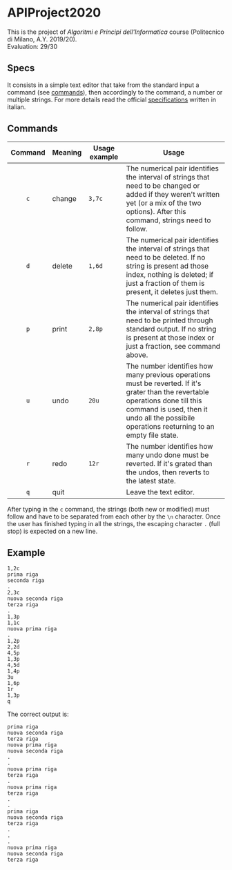 # APIProject2020
This is the project of *Algoritmi e Principi dell'Informatica* course (Politecnico di Milano, A.Y. 2019/20).
<br>
Evaluation: 29/30

## Specs
It consists in a simple text editor that take from the standard input a command (see [commands](#commands)), then accordingly to the command, a number or multiple strings.
For more details read the official [specifications](/Specifications.pdf) written in italian.

## Commands

| Command | Meaning | Usage example| Usage |
|:---------:|---------|------------|-------|
| `c` | change | ```3,7c```|The numerical pair identifies the interval of strings that need to be changed or added if they weren't written yet (or a mix of the two options). After this command, strings need to follow.|
| `d` | delete | ```1,6d```|The numerical pair identifies the interval of strings that need to be deleted. If no string is present ad those index, nothing is deleted; if just a fraction of them is present, it deletes just them.|
| `p` | print | ```2,8p```|The numerical pair identifies the interval of strings that need to be printed through standard output. If no string is present at those index or just a fraction, see command above.|
| `u` | undo | ```20u```|The number identifies how many previous operations must be reverted. If it's grater than the revertable operations done till this command is used, then it undo all the possibile operations reeturning to an empty file state.|
| `r` | redo | ```12r```|The number identifies how many undo done must be reverted. If it's grated than the undos, then reverts to the latest state.|
| `q`| quit | | Leave the text editor.|

After typing in the `c` command, the strings (both new or modified) must follow and have to be separated from each other by the `\n` character. Once the user has finished typing in all the strings, the escaping character `.` (full stop) is expected on a new line. 

## Example
```Text
1,2c
prima riga
seconda riga
.
2,3c
nuova seconda riga
terza riga
.
1,3p
1,1c
nuova prima riga
.
1,2p
2,2d
4,5p
1,3p
4,5d
1,4p
3u
1,6p
1r
1,3p
q
```
The correct output is:
```Text
prima riga
nuova seconda riga
terza riga
nuova prima riga
nuova seconda riga
.
.
nuova prima riga
terza riga
.
nuova prima riga
terza riga
.
.
prima riga
nuova seconda riga
terza riga
.
.
.
nuova prima riga
nuova seconda riga
terza riga
```
